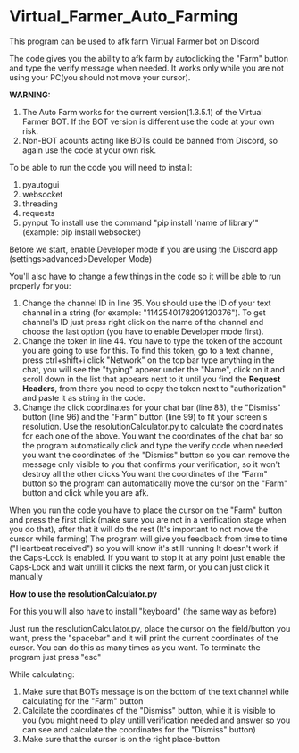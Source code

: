 # Virtual_Farmer_Auto_Farming
This program can be used to afk farm Virtual Farmer bot on Discord

The code gives you the ability to afk farm by autoclicking the "Farm" button and type the verify message
when needed. It works only while you are not using your PC(you should not move your cursor).

**WARNING:** 
1. The Auto Farm works for the current version(1.3.5.1) of the Virtual Farmer BOT. If the BOT version is different
use the code at your own risk.
2. Non-BOT acounts acting like BOTs could be banned from Discord, so again use the code at your own risk.



To be able to run the code you will need to install:
1. pyautogui
2. websocket
3. threading
4. requests
5. pynput
To install use the command "pip install 'name of library'"(example: pip install websocket)



Before we start, enable Developer mode if you are using the Discord app (settings>advanced>Developer Mode)

You'll also have to change a few things in the code so it will be able to run properly for you:
1. Change the channel ID in line 35. You should use the ID of your text channel in a string (for example: "1142540178209120376"). To get channel's ID just press right click on the name of the channel and choose the last option
(you have to enable Developer mode first).
2. Change the token in line 44. You have to type the token of the account you are going to use for this. To find this
token, go to a text channel, press ctrl+shift+i click "Network" on the top bar type anything in the chat, you will see the "typing" appear under the "Name", click on it and scroll down in the list that appears next to it until you find the **Request Headers**, from there you need to copy the token next to "authorization" and paste it as string in the code.
3. Change the click coordinates for your chat bar (line 83), the "Dismiss" button (line 96) and the "Farm" button (line 99) to fit your screen's resolution. Use the resolutionCalculator.py to calculate the coordinates for each one of the above.
You want the coordinates of the chat bar so the program automatically click and type the verify code when needed
you want the coordinates of the "Dismiss" button so you can remove the message only visible to you that confirms your verification, so it won't destroy all the other clicks
You want the coordinates of the "Farm" button so the program can automatically move the cursor on the "Farm" button and click while you are afk.


When you run the code you have to place the cursor on the "Farm" button and press the first click (make sure you are not in a verification stage when you do that), after that it will do the rest (It's important to not move the cursor while farming)
The program will give you feedback from time to time ("Heartbeat received") so you will know it's still running
It doesn't work if the Caps-Lock is enabled. If you want to stop it at any point just enable the Caps-Lock and wait untill it clicks the next farm, or you can just click it manually





**How to use the resolutionCalculator.py**

For this you will also have to install "keyboard" (the same way as before)

Just run the resolutionCalculator.py, place the cursor on the field/button you want, press the "spacebar" and it will print the current coordinates of the cursor. You can do this as many times as you want. To terminate the program just press "esc"

While calculating:
1. Make sure that BOTs message is on the bottom of the text channel while calculating for the "Farm" button
2. Calcilate the coordinates of the "Dismiss" button, while it is visible to you (you might need to play untill verification needed and answer so you can see and calculate the coordinates for the "Dismiss" button)
3. Make sure that the cursor is on the right place-button
